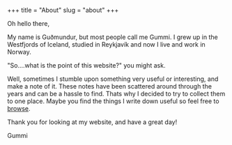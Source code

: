 +++
title = "About"
slug = "about"
+++

Oh hello there,

My name is Guðmundur, but most people call me Gummi. I grew up in the Westfjords of Iceland, studied in Reykjavík and now I live and work in Norway.

"So....what is the point of this website?" you might ask.

Well, sometimes I stumble upon something very useful or interesting, and make a note of it. These notes have been scattered around through the years and can be a hassle to find. Thats why I decided to try to collect them to one place. Maybe you find the things I write down useful so feel free to [browse](../posts).

Thank you for looking at my website, and have a great day!

Gummi